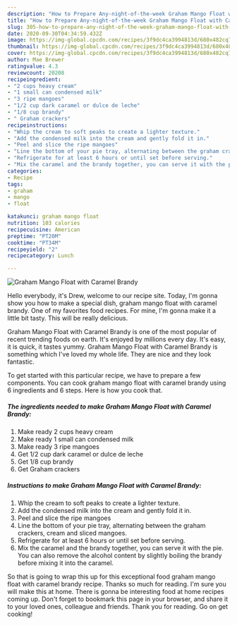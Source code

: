 ```yaml
---
description: "How to Prepare Any-night-of-the-week Graham Mango Float with Caramel Brandy"
title: "How to Prepare Any-night-of-the-week Graham Mango Float with Caramel Brandy"
slug: 305-how-to-prepare-any-night-of-the-week-graham-mango-float-with-caramel-brandy
date: 2020-09-30T04:34:59.432Z
image: https://img-global.cpcdn.com/recipes/3f9dc4ca3994813d/680x482cq70/graham-mango-float-with-caramel-brandy-recipe-main-photo.jpg
thumbnail: https://img-global.cpcdn.com/recipes/3f9dc4ca3994813d/680x482cq70/graham-mango-float-with-caramel-brandy-recipe-main-photo.jpg
cover: https://img-global.cpcdn.com/recipes/3f9dc4ca3994813d/680x482cq70/graham-mango-float-with-caramel-brandy-recipe-main-photo.jpg
author: Mae Brewer
ratingvalue: 4.3
reviewcount: 20208
recipeingredient:
- "2 cups heavy cream"
- "1 small can condensed milk"
- "3 ripe mangoes"
- "1/2 cup dark caramel or dulce de leche"
- "1/8 cup brandy"
- " Graham crackers"
recipeinstructions:
- "Whip the cream to soft peaks to create a lighter texture."
- "Add the condensed milk into the cream and gently fold it in."
- "Peel and slice the ripe mangoes"
- "Line the bottom of your pie tray, alternating between the graham crackers, cream and sliced mangoes."
- "Refrigerate for at least 6 hours or until set before serving."
- "Mix the caramel and the brandy together, you can serve it with the pie. You can also remove the alcohol content by slightly boiling the brandy before mixing it into the caramel."
categories:
- Recipe
tags:
- graham
- mango
- float

katakunci: graham mango float 
nutrition: 103 calories
recipecuisine: American
preptime: "PT20M"
cooktime: "PT34M"
recipeyield: "2"
recipecategory: Lunch

---
```



![Graham Mango Float with Caramel Brandy](https://img-global.cpcdn.com/recipes/3f9dc4ca3994813d/680x482cq70/graham-mango-float-with-caramel-brandy-recipe-main-photo.jpg)

Hello everybody, it's Drew, welcome to our recipe site. Today, I'm gonna show you how to make a special dish, graham mango float with caramel brandy. One of my favorites food recipes. For mine, I'm gonna make it a little bit tasty. This will be really delicious.



Graham Mango Float with Caramel Brandy is one of the most popular of recent trending foods on earth. It's enjoyed by millions every day. It's easy, it is quick, it tastes yummy. Graham Mango Float with Caramel Brandy is something which I've loved my whole life. They are nice and they look fantastic.


To get started with this particular recipe, we have to prepare a few components. You can cook graham mango float with caramel brandy using 6 ingredients and 6 steps. Here is how you cook that.

<!--inarticleads1-->

##### The ingredients needed to make Graham Mango Float with Caramel Brandy:

1. Make ready 2 cups heavy cream
1. Make ready 1 small can condensed milk
1. Make ready 3 ripe mangoes
1. Get 1/2 cup dark caramel or dulce de leche
1. Get 1/8 cup brandy
1. Get  Graham crackers




<!--inarticleads2-->

##### Instructions to make Graham Mango Float with Caramel Brandy:

1. Whip the cream to soft peaks to create a lighter texture.
1. Add the condensed milk into the cream and gently fold it in.
1. Peel and slice the ripe mangoes
1. Line the bottom of your pie tray, alternating between the graham crackers, cream and sliced mangoes.
1. Refrigerate for at least 6 hours or until set before serving.
1. Mix the caramel and the brandy together, you can serve it with the pie. You can also remove the alcohol content by slightly boiling the brandy before mixing it into the caramel.




So that is going to wrap this up for this exceptional food graham mango float with caramel brandy recipe. Thanks so much for reading. I'm sure you will make this at home. There is gonna be interesting food at home recipes coming up. Don't forget to bookmark this page in your browser, and share it to your loved ones, colleague and friends. Thank you for reading. Go on get cooking!
